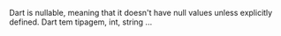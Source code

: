 Dart is nullable, meaning that it doesn't have null values unless explicitly defined.
Dart tem tipagem, int, string ...

